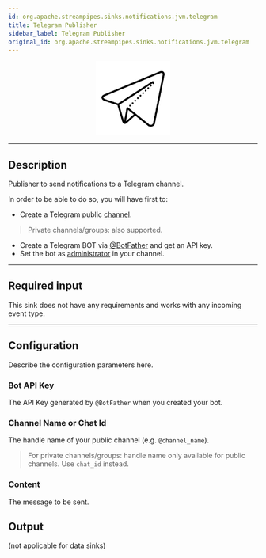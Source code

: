 ```yaml
---
id: org.apache.streampipes.sinks.notifications.jvm.telegram
title: Telegram Publisher
sidebar_label: Telegram Publisher
original_id: org.apache.streampipes.sinks.notifications.jvm.telegram
---
```


<!--
  ~ Licensed to the Apache Software Foundation (ASF) under one or more
  ~ contributor license agreements.  See the NOTICE file distributed with
  ~ this work for additional information regarding copyright ownership.
  ~ The ASF licenses this file to You under the Apache License, Version 2.0
  ~ (the "License"); you may not use this file except in compliance with
  ~ the License.  You may obtain a copy of the License at
  ~
  ~    http://www.apache.org/licenses/LICENSE-2.0
  ~
  ~ Unless required by applicable law or agreed to in writing, software
  ~ distributed under the License is distributed on an "AS IS" BASIS,
  ~ WITHOUT WARRANTIES OR CONDITIONS OF ANY KIND, either express or implied.
  ~ See the License for the specific language governing permissions and
  ~ limitations under the License.
  ~
  -->



<p align="center"> 
    <img src="/img/pipeline-elements/org.apache.streampipes.sinks.notifications.jvm.telegram/icon.png" width="150px;" class="pe-image-documentation"/>
</p>

***

## Description

Publisher to send notifications to a Telegram channel.

In order to be able to do so, you will have first to:
* Create a Telegram public [channel](https://telegram.org/tour/channels).
> Private channels/groups: also supported.
* Create a Telegram BOT via [@BotFather](https://core.telegram.org/bots#3-how-do-i-create-a-bot) and get an API key.
* Set the bot as [administrator](https://www.wikihow.com/Make-Someone-an-Admin-on-Telegram) in your channel.

***

## Required input

This sink does not have any requirements and works with any incoming event type.

***

## Configuration

Describe the configuration parameters here.

### Bot API Key

The API Key generated by `@BotFather` when you created your bot.

### Channel Name or Chat Id

The handle name of your public channel (e.g. `@channel_name`). 
> For private channels/groups: handle name only available for public channels. Use `chat_id` instead.

### Content

The message to be sent.

## Output

(not applicable for data sinks)
